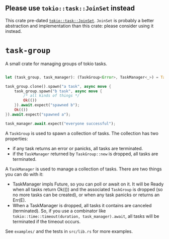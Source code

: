 
## Please use `tokio::task::JoinSet` instead

This crate pre-dated [`tokio::task::JoinSet`](https://docs.rs/tokio/latest/tokio/task/struct.JoinSet.html). `JoinSet` is probably a better abstraction and implementation than this crate: please consider using it instead.

# `task-group`

A small crate for managing groups of tokio tasks.

```rust

let (task_group, task_manager): (TaskGroup<Error>, TaskManager<_>) = TaskGroup::new();

task_group.clone().spawn("a task", async move {
    task_group.spawn("b task", async move {
        /* all kinds of things */
        Ok(())
    }).await.expect("spawned b");
    Ok(())
}).await.expect("spawned a");

task_manager.await.expect("everyone successful");

```


A `TaskGroup` is used to spawn a collection of tasks. The collection has two
properties:
* if any task returns an error or panicks, all tasks are terminated.
* if the `TaskManager` returned by `TaskGroup::new` is dropped, all tasks are
terminated.


A `TaskManager` is used to manage a collection of tasks. There are two
things you can do with it:
* TaskManager impls Future, so you can poll or await on it. It will be
Ready when all tasks return Ok(()) and the associated `TaskGroup` is
dropped (so no more tasks can be created), or when any task panicks or
returns an Err(E).
* When a TaskManager is dropped, all tasks it contains are canceled
(terminated). So, if you use a combinator like
`tokio::time::timeout(duration, task_manager).await`, all tasks will be
terminated if the timeout occurs.

See `examples/` and the tests in `src/lib.rs` for more examples.
